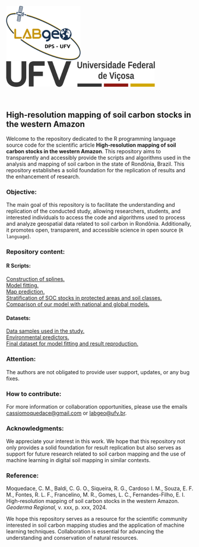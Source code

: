
<p align="left">
<img src="./img/id_visual_2.0_labgeo_oficial.png" width="200">
<img src="./img/logotipoUFV.png" width="400">
</p>

<p>&nbsp;</p>

## High-resolution mapping of soil carbon stocks in the western Amazon
Welcome to the repository dedicated to the R programming language source code for the scientific article **High-resolution mapping of soil carbon stocks in the western Amazon**. This repository aims to transparently and accessibly provide the scripts and algorithms used in the analysis and mapping of soil carbon in the state of Rondônia, Brazil. This repository establishes a solid foundation for the replication of results and the enhancement of research.


### Objective:
The main goal of this repository is to facilitate the understanding and replication of the conducted study, allowing researchers, students, and interested individuals to access the code and algorithms used to process and analyze geospatial data related to soil carbon in Rondônia. Additionally, it promotes open, transparent, and accessible science in open source (`R language`).



### Repository content:
#### R Scripts:
[Construction of splines.](./pages/splines.md)<br>
[Model fitting.](./pages/fit_model.md)<br>
[Map prediction.](./pages/pred_map.md)<br>
[Stratification of SOC stocks in protected areas and soil classes.](./pages/strat.md)<br>
[Comparison of our model with national and global models.](./pages/comp_models.md)<br>


#### Datasets:
[Data samples used in the study.](./pages/comp_models.md)<br>
[Environmental predictors.](./pages/predictors.md)<br>
[Final dataset for model fitting and result reproduction.](./pages/dataset_ocs.md)<br>


### Attention:
The authors are not obligated to provide user support, updates, or any bug fixes.


### How to contribute:
For more information or collaboration opportunities, please use the emails cassiomoquedace@gmail.com or labgeo@ufv.br.


### Acknowledgments:
We appreciate your interest in this work. We hope that this repository not only provides a solid foundation for result replication but also serves as support for future research related to soil carbon mapping and the use of machine learning in digital soil mapping in similar contexts.



### Reference:
Moquedace, C. M., Baldi, C. G. O., Siqueira, R. G., Cardoso I. M., Souza, E. F. M., Fontes, R. L. F., Francelino, M. R., Gomes, L. C., Fernandes-Filho, E. I. High-resolution mapping of soil carbon stocks in the western Amazon. *Geoderma Regional*, v. xxx, p. xxx, 2024.

We hope this repository serves as a resource for the scientific community interested in soil carbon mapping studies and the application of machine learning techniques. Collaboration is essential for advancing the understanding and conservation of natural resources.

